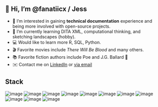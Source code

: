 ## 👋 Hi, I’m @fanatiicx / Jess

- 👀 I’m interested in gaining **technical documentation** experience and being more involved with open-source projects.
- 🌱 I’m currently learning DITA XML, computational thinking, and sketching landscapes (hobby).
- 💻 Would like to learn more R, SQL, Python.
- 🎬 Favorite movies include *There Will Be Blood* and many others. 
- 📚 Favorite fiction authors include Poe and J.G. Ballard 🧡
- ✉️ Contact me on [LinkedIn](https://www.linkedin.com/in/jesschua/) or [via email](https://jesschua.com/contact/)

## Stack

![image](https://img.shields.io/badge/Markdown-000000?style=for-the-badge&logo=markdown&logoColor=white)
![image](https://img.shields.io/badge/HTML-239120?style=for-the-badge&logo=html5&logoColor=white)
![image](https://img.shields.io/badge/CSS-239120?&style=for-the-badge&logo=css3&logoColor=white)
![image](https://img.shields.io/badge/Inkscape-000000?style=for-the-badge&logo=Inkscape&logoColor=white)
![image](https://img.shields.io/badge/Adobe%20XD-FF61F6?style=for-the-badge&logo=Adobe%20XD&logoColor=white)
![image](https://img.shields.io/badge/Canva-%2300C4CC.svg?&style=for-the-badge&logo=Canva&logoColor=white)
![image](https://img.shields.io/badge/Wordpress-21759B?style=for-the-badge&logo=wordpress&logoColor=white)
![image](https://img.shields.io/badge/GitHub-100000?style=for-the-badge&logo=github&logoColor=white)
![image](https://img.shields.io/badge/Adobe%20Photoshop-31A8FF?style=for-the-badge&logo=Adobe%20Photoshop&logoColor=black)
![image](https://img.shields.io/badge/Audacity-0000CC?style=for-the-badge&logo=audacity&logoColor=white)
![image](https://img.shields.io/badge/Netflix-E50914?style=for-the-badge&logo=netflix&logoColor=white)

<!---
fanatiicx/fanatiicx is a ✨ special ✨ repository because its `README.md` (this file) appears on your GitHub profile.
You can click the Preview link to take a look at your changes.
--->
